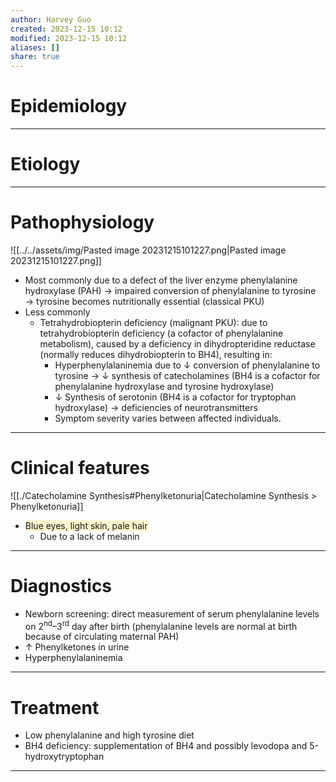 ```yaml
---
author: Harvey Guo
created: 2023-12-15 10:12
modified: 2023-12-15 10:12
aliases: []
share: true
---
```


# Epidemiology


---
# Etiology


---
# Pathophysiology
![[../../assets/img/Pasted image 20231215101227.png|Pasted image 20231215101227.png]]
- Most commonly due to a defect of the liver enzyme phenylalanine hydroxylase (PAH) → impaired conversion of phenylalanine to tyrosine → tyrosine becomes nutritionally essential (classical PKU)
- Less commonly
	- Tetrahydrobiopterin deficiency (malignant PKU): due to tetrahydrobiopterin deficiency (a cofactor of phenylalanine metabolism), caused by a deficiency in dihydropteridine reductase (normally reduces dihydrobiopterin to BH4), resulting in:
		- Hyperphenylalaninemia due to ↓ conversion of phenylalanine to tyrosine → ↓ synthesis of catecholamines (BH4 is a cofactor for phenylalanine hydroxylase and tyrosine hydroxylase)
		- ↓ Synthesis of serotonin (BH4 is a cofactor for tryptophan hydroxylase) → deficiencies of neurotransmitters
		- Symptom severity varies between affected individuals.

---
# Clinical features
![[./Catecholamine Synthesis#Phenylketonuria|Catecholamine Synthesis > Phenylketonuria]]
- <span style="background:rgba(240, 200, 0, 0.2)">Blue eyes, light skin, pale hair</span>
	- Due to a lack of melanin

---
# Diagnostics
- Newborn screening: direct measurement of serum phenylalanine levels on 2<sup>nd</sup>–3<sup>rd</sup> day after birth (phenylalanine levels are normal at birth because of circulating maternal PAH)
- ↑ Phenylketones in urine
- Hyperphenylalaninemia

---
# Treatment
- Low phenylalanine and high tyrosine diet 
- BH4 deficiency: supplementation of BH4 and possibly levodopa and 5-hydroxytryptophan

---
